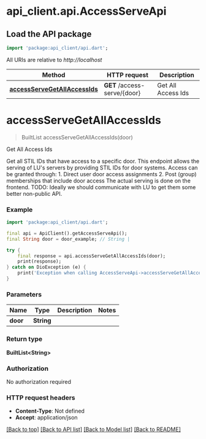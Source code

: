# api_client.api.AccessServeApi

## Load the API package
```dart
import 'package:api_client/api.dart';
```

All URIs are relative to *http://localhost*

Method | HTTP request | Description
------------- | ------------- | -------------
[**accessServeGetAllAccessIds**](AccessServeApi.md#accessservegetallaccessids) | **GET** /access-serve/{door} | Get All Access Ids


# **accessServeGetAllAccessIds**
> BuiltList<String> accessServeGetAllAccessIds(door)

Get All Access Ids

Get all STIL IDs that have access to a specific door.  This endpoint allows the serving of LU's servers by providing STIL IDs for door systems. Access can be granted through: 1. Direct user door access assignments 2. Post (group) memberships that include door access  The actual serving is done on the frontend. TODO: Ideally we should communicate with LU to get them some better non-public API.

### Example
```dart
import 'package:api_client/api.dart';

final api = ApiClient().getAccessServeApi();
final String door = door_example; // String | 

try {
    final response = api.accessServeGetAllAccessIds(door);
    print(response);
} catch on DioException (e) {
    print('Exception when calling AccessServeApi->accessServeGetAllAccessIds: $e\n');
}
```

### Parameters

Name | Type | Description  | Notes
------------- | ------------- | ------------- | -------------
 **door** | **String**|  | 

### Return type

**BuiltList&lt;String&gt;**

### Authorization

No authorization required

### HTTP request headers

 - **Content-Type**: Not defined
 - **Accept**: application/json

[[Back to top]](#) [[Back to API list]](../README.md#documentation-for-api-endpoints) [[Back to Model list]](../README.md#documentation-for-models) [[Back to README]](../README.md)

